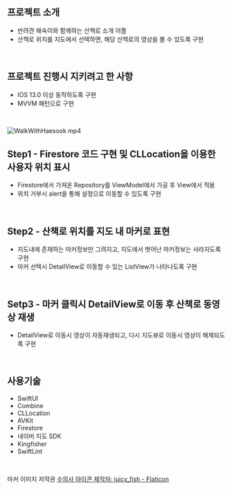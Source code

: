 ## 프로젝트 소개
* 반려견 해숙이와 함께하는 산책로 소개 어플
* 산책로 위치를 지도에서 선택하면, 해당 산책로의 영상을 볼 수 있도록 구현
<br/>

## 프로젝트 진행시 지키려고 한 사항
* IOS 13.0 이상 동작하도록 구현
* MVVM 패턴으로 구현
<br/>

![WalkWithHaesook mp4](https://user-images.githubusercontent.com/84059338/160789687-deae81b5-2c94-4577-9cd1-6c2a0092ac1e.gif)
<br/>

## Step1 - Firestore 코드 구현 및 CLLocation을 이용한 사용자 위치 표시
* Firestore에서 가져온 Repository를 ViewModel에서 가공 후 View에서 적용
* 위치 거부시 alert을 통해 설정으로 이동할 수 있도록 구현
<br/>

## Step2 - 산책로 위치를 지도 내 마커로 표현
* 지도내에 존재하는 마커정보만 그려지고, 지도에서 벗어난 마커정보는 사라지도록 구현
* 마커 선택시 DetailView로 이동할 수 있는 ListView가 나타나도록 구현
<br/>

## Setp3 - 마커 클릭시 DetailView로 이동 후 산책로 동영상 재생
* DetailView로 이동시 영상이 자동재생되고, 다시 지도뷰로 이동시 영상이 해제되도록 구현
<br/>

## 사용기술
* SwiftUI
* Combine
* CLLocation
* AVKit
* Firestore
* 네이버 지도 SDK
* Kingfisher
* SwiftLint
<br/>

마커 이미지 저작권
<a href="https://www.flaticon.com/kr/premium-icon/veterinarian_5695709?term=%EB%A7%88%EC%BB%A4&related_id=5695709">수의사 아이콘  제작자: juicy_fish - Flaticon</a>
